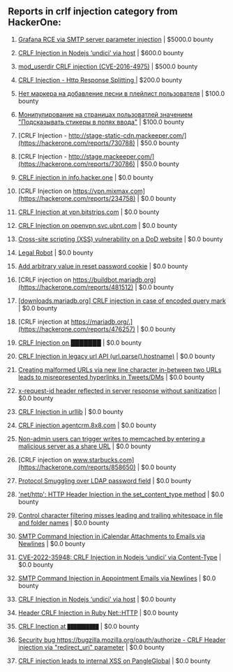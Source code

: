 ## Reports in crlf injection category from HackerOne:

1. [Grafana RCE via SMTP server parameter injection](https://hackerone.com/reports/1200647) | $5000.0 bounty

2. [CRLF Injection in Nodejs ‘undici’ via host](https://hackerone.com/reports/1878489) | $600.0 bounty

3. [mod_userdir CRLF injection (CVE-2016-4975)](https://hackerone.com/reports/409512) | $500.0 bounty

4. [CRLF Injection - Http Response Splitting ](https://hackerone.com/reports/1514359) | $200.0 bounty

5. [Нет маркера на добавление песни в плейлист пользователя](https://hackerone.com/reports/242408) | $100.0 bounty

6. [Монипулирование на страницах пользоватлей значением "Подсказывать стикеры в полях ввода"](https://hackerone.com/reports/300622) | $100.0 bounty

7. [CRLF Injection - http://stage-static-cdn.mackeeper.com/](https://hackerone.com/reports/730788) | $50.0 bounty

8. [CRLF Injection - http://stage.mackeeper.com/](https://hackerone.com/reports/730786) | $50.0 bounty

9. [CRLF injection in info.hacker.one](https://hackerone.com/reports/217058) | $0.0 bounty

10. [CRLF Injection on https://vpn.mixmax.com](https://hackerone.com/reports/234758) | $0.0 bounty

11. [CRLF Injection at vpn.bitstrips.com](https://hackerone.com/reports/237357) | $0.0 bounty

12. [CRLF Injection on openvpn.svc.ubnt.com](https://hackerone.com/reports/232327) | $0.0 bounty

13. [Cross-site scripting (XSS) vulnerability on a DoD website](https://hackerone.com/reports/225936) | $0.0 bounty

14. [Legal Robot](https://hackerone.com/reports/276427) | $0.0 bounty

15. [Add arbitrary value in reset password cookie](https://hackerone.com/reports/266030) | $0.0 bounty

16. [CRLF injection on https://buildbot.mariadb.org](https://hackerone.com/reports/481512) | $0.0 bounty

17. [[downloads.mariadb.org] CRLF injection in case of encoded query mark](https://hackerone.com/reports/490997) | $0.0 bounty

18. [CRLF injection at https://mariadb.org/.](https://hackerone.com/reports/476257) | $0.0 bounty

19. [CRLF Injection on ███████](https://hackerone.com/reports/245485) | $0.0 bounty

20. [CRLF Injection in legacy url API (url.parse().hostname)](https://hackerone.com/reports/771596) | $0.0 bounty

21. [Creating malformed URLs via new line character in-between two URLs leads to misrepresented hyperlinks in Tweets/DMs](https://hackerone.com/reports/712979) | $0.0 bounty

22. [x-request-id header reflected in server response without sanitization](https://hackerone.com/reports/798686) | $0.0 bounty

23. [CRLF Injection in urllib](https://hackerone.com/reports/590020) | $0.0 bounty

24. [CRLF injection agentcrm.8x8.com](https://hackerone.com/reports/413115) | $0.0 bounty

25. [Non-admin users can trigger writes to memcached by entering a malicious server as a share URL](https://hackerone.com/reports/592864) | $0.0 bounty

26. [CRLF injection on www.starbucks.com](https://hackerone.com/reports/858650) | $0.0 bounty

27. [Protocol Smuggling over LDAP password field](https://hackerone.com/reports/1054282) | $0.0 bounty

28. ['net/http': HTTP Header Injection in the set_content_type method](https://hackerone.com/reports/1168205) | $0.0 bounty

29. [Control character filtering misses leading and trailing whitespace in file and folder names](https://hackerone.com/reports/1402249) | $0.0 bounty

30. [SMTP Command Injection in iCalendar Attachments to Emails via Newlines](https://hackerone.com/reports/1516377) | $0.0 bounty

31. [CVE-2022-35948: CRLF Injection in Nodejs ‘undici’ via Content-Type](https://hackerone.com/reports/1664019) | $0.0 bounty

32. [SMTP Command Injection in Appointment Emails via Newlines](https://hackerone.com/reports/1509216) | $0.0 bounty

33. [CRLF Injection in Nodejs ‘undici’ via host](https://hackerone.com/reports/1820955) | $0.0 bounty

34. [Header CRLF Injection in Ruby Net::HTTP](https://hackerone.com/reports/1718757) | $0.0 bounty

35. [CRLF Inection at `██████████`](https://hackerone.com/reports/1943013) | $0.0 bounty

36. [Security bug https://bugzilla.mozilla.org/oauth/authorize - CRLF Header injection via "redirect_uri" parameter](https://hackerone.com/reports/2147132) | $0.0 bounty

37. [CRLF injection leads to internal XSS on PangleGlobal](https://hackerone.com/reports/2189960) | $0.0 bounty

